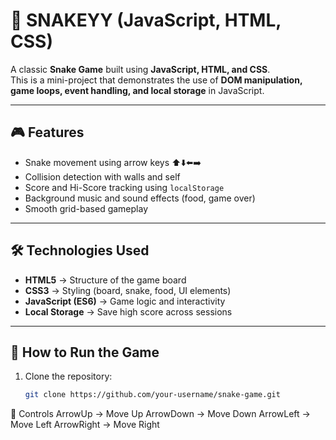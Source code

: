 # 🐍 SNAKEYY (JavaScript, HTML, CSS)

A classic **Snake Game** built using **JavaScript, HTML, and CSS**.  
This is a mini-project that demonstrates the use of **DOM manipulation, game loops, event handling, and local storage** in JavaScript.

---

## 🎮 Features
- Snake movement using arrow keys ⬆️⬇️⬅️➡️  
- Collision detection with walls and self  
- Score and Hi-Score tracking using `localStorage`  
- Background music and sound effects (food, game over)  
- Smooth grid-based gameplay  

---

## 🛠️ Technologies Used
- **HTML5** → Structure of the game board  
- **CSS3** → Styling (board, snake, food, UI elements)  
- **JavaScript (ES6)** → Game logic and interactivity  
- **Local Storage** → Save high score across sessions  

---

## 🚀 How to Run the Game
1. Clone the repository:
   ```bash
   git clone https://github.com/your-username/snake-game.git
🎵 Controls
ArrowUp → Move Up
ArrowDown → Move Down
ArrowLeft → Move Left
ArrowRight → Move Right
